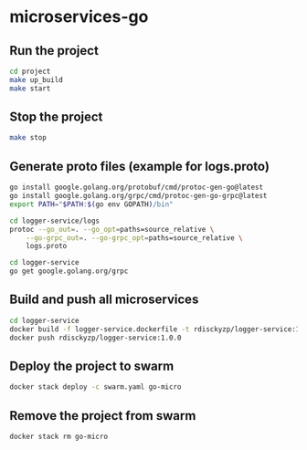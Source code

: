# microservices-go

## Run the project

```bash
cd project
make up_build
make start
```

## Stop the project

```bash
make stop
```

## Generate proto files (example for logs.proto)

```bash
go install google.golang.org/protobuf/cmd/protoc-gen-go@latest
go install google.golang.org/grpc/cmd/protoc-gen-go-grpc@latest
export PATH="$PATH:$(go env GOPATH)/bin"

cd logger-service/logs
protoc --go_out=. --go_opt=paths=source_relative \
    --go-grpc_out=. --go-grpc_opt=paths=source_relative \
    logs.proto

cd logger-service
go get google.golang.org/grpc
```

## Build and push all microservices

```bash
cd logger-service
docker build -f logger-service.dockerfile -t rdisckyzp/logger-service:1.0.0 .
docker push rdisckyzp/logger-service:1.0.0
```

## Deploy the project to swarm

```bash
docker stack deploy -c swarm.yaml go-micro
```

## Remove the project from swarm

```bash
docker stack rm go-micro
```
